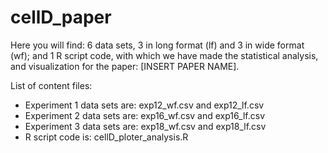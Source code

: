 # cellD_paper

Here you will find: 6 data sets, 3 in long format (lf) and 3 in wide format (wf); and 1 R script code, with which we have made the statistical analysis, and visualization for the paper:  [INSERT PAPER NAME].

List of content files:
- Experiment 1 data sets are: exp12_wf.csv and exp12_lf.csv
- Experiment 2 data sets are: exp16_wf.csv and exp16_lf.csv
- Experiment 3 data sets are: exp18_wf.csv and exp18_lf.csv
- R script code is: cellD_ploter_analysis.R
